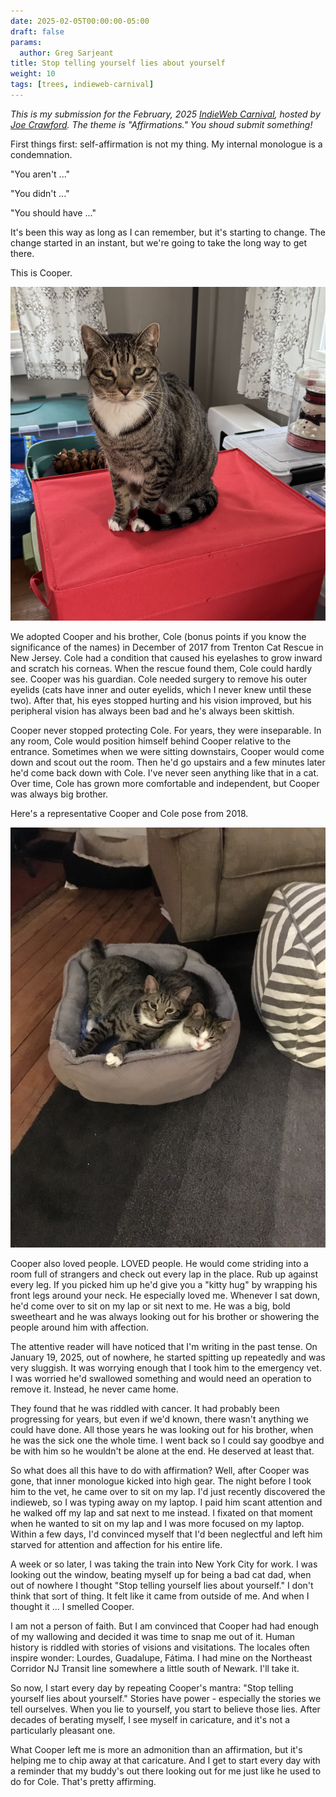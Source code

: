 ```yaml
---
date: 2025-02-05T00:00:00-05:00
draft: false
params:
  author: Greg Sarjeant
title: Stop telling yourself lies about yourself
weight: 10
tags: [trees, indieweb-carnival]
---
```


_This is my submission for the February, 2025 [IndieWeb Carnival](https://indieweb.org/IndieWeb_Carnival), hosted by [Joe Crawford](https://artlung.com/affirmations-ic/). The theme is "Affirmations." You shoud submit something!_

First things first: self-affirmation is not my thing. My internal monologue is a condemnation.

"You aren't ..."

"You didn't ..."

"You should have ..."

It's been this way as long as I can remember, but it's starting to change. The change started in an instant, but we're going to take the long way to get there.

This is Cooper.

![Cooper being festive](cooper.jpeg)

We adopted Cooper and his brother, Cole (bonus points if you know the significance of the names) in December of 2017 from Trenton Cat Rescue in New Jersey. Cole had a condition that caused his eyelashes to grow inward and scratch his corneas. When the rescue found them, Cole could hardly see. Cooper was his guardian. Cole needed surgery to remove his outer eyelids (cats have inner and outer eyelids, which I never knew until these two). After that, his eyes stopped hurting and his vision improved, but his peripheral vision has always been bad and he's always been skittish.

Cooper never stopped protecting Cole. For years, they were inseparable. In any room, Cole would position himself behind Cooper relative to the entrance. Sometimes when we were sitting downstairs, Cooper would come down and scout out the room. Then he'd go upstairs and a few minutes later he'd come back down with Cole. I've never seen anything like that in a cat. Over time, Cole has grown more comfortable and independent, but Cooper was always big brother.

Here's a representative Cooper and Cole pose from 2018.

![Cooper and Cole](cooper_and_cole.jpeg)

Cooper also loved people. LOVED people. He would come striding into a room full of strangers and check out every lap in the place. Rub up against every leg. If you picked him up he'd give you a "kitty hug" by wrapping his front legs around your neck. He especially loved me. Whenever I sat down, he'd come over to sit on my lap or sit next to me. He was a big, bold sweetheart and he was always looking out for his brother or showering the people around him with affection.

The attentive reader will have noticed that I'm writing in the past tense. On January 19, 2025, out of nowhere, he started spitting up repeatedly and was very sluggish. It was worrying enough that I took him to the emergency vet. I was worried he'd swallowed something and would need an operation to remove it. Instead, he never came home.

They found that he was riddled with cancer. It had probably been progressing for years, but even if we'd known, there wasn't anything we could have done. All those years he was looking out for his brother, when he was the sick one the whole time. I went back so I could say goodbye and be with him so he wouldn't be alone at the end. He deserved at least that.

So what does all this have to do with affirmation? Well, after Cooper was gone, that inner monologue kicked into high gear. The night before I took him to the vet, he came over to sit on my lap. I'd just recently discovered the indieweb, so I was typing away on my laptop. I paid him scant attention and he walked off my lap and sat next to me instead. I fixated on that moment when he wanted to sit on my lap and I was more focused on my laptop. Within a few days, I'd convinced myself that I'd been neglectful and left him starved for attention and affection for his entire life.

A week or so later, I was taking the train into New York City for work. I was looking out the window, beating myself up for being a bad cat dad, when out of nowhere I thought "Stop telling yourself lies about yourself." I don't think that sort of thing. It felt like it came from outside of me. And when I thought it ... I smelled Cooper.

I am not a person of faith. But I am convinced that Cooper had had enough of my wallowing and decided it was time to snap me out of it. Human history is riddled with stories of visions and visitations. The locales often inspire wonder: Lourdes, Guadalupe, Fátima. I had mine on the Northeast Corridor NJ Transit line somewhere a little south of Newark. I'll take it.

So now, I start every day by repeating Cooper's mantra: "Stop telling yourself lies about yourself." Stories have power - especially the stories we tell ourselves. When you lie to yourself, you start to believe those lies. After decades of berating myself, I see myself in caricature, and it's not a particularly pleasant one.

What Cooper left me is more an admonition than an affirmation, but it's helping me to chip away at that caricature. And I get to start every day with a reminder that my buddy's out there looking out for me just like he used to do for Cole. That's pretty affirming.